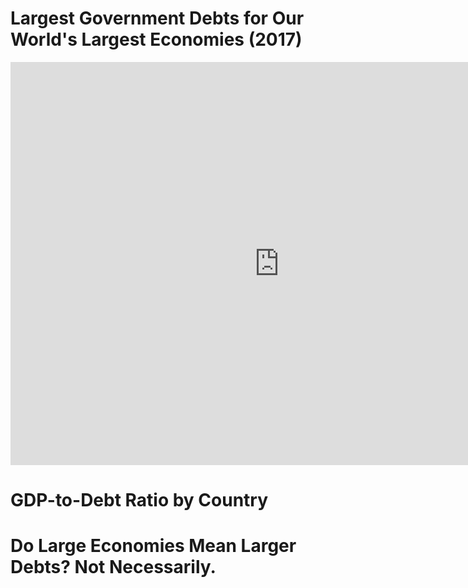 # Largest Government Debts for Our World's Largest Economies (2017)

<iframe src="https://data.oecd.org/chart/6gLf" width="860" height="645" style="border: 0" mozallowfullscreen="true" webkitallowfullscreen="true" allowfullscreen="true"><a href="https://data.oecd.org/chart/6gLf" target="_blank">OECD Chart: General government debt, Total, % of GDP, Annual, 2017</a></iframe>

# GDP-to-Debt Ratio by Country
<div class="flourish-embed flourish-chart" data-src="visualisation/5288575"><script src="https://public.flourish.studio/resources/embed.js"></script></div>

# Do Large Economies Mean Larger Debts? Not Necessarily. 
<div class="flourish-embed flourish-chart" data-src="visualisation/5299305"><script src="https://public.flourish.studio/resources/embed.js"></script></div>
